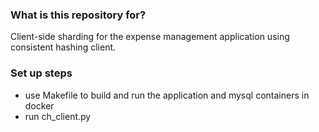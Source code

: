 ### What is this repository for? ###
Client-side sharding for the expense management application using consistent hashing client.

### Set up steps ###

* use Makefile to build and run the application and mysql containers in docker
* run ch_client.py
